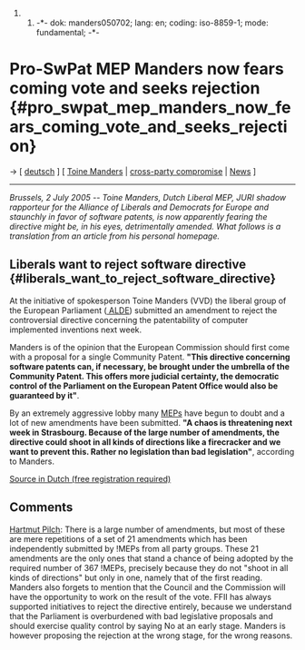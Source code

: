 1.  1.  -\*- dok: manders050702; lang: en; coding: iso-8859-1; mode:
        fundamental; -\*-

# Pro-SwPat MEP Manders now fears coming vote and seeks rejection {#pro_swpat_mep_manders_now_fears_coming_vote_and_seeks_rejection}

-\> \[ [ deutsch](Manders050702De "wikilink") \] \[ [ Toine
Manders](ToineMandersEn "wikilink") \| [ cross-party
compromise](AmPlenPr050701En "wikilink") \| [
News](SwpatcninoEn "wikilink") \]

------------------------------------------------------------------------

*Brussels, 2 July 2005 \-- Toine Manders, Dutch Liberal MEP, JURI shadow
rapporteur for the Alliance of Liberals and Democrats for Europe and
staunchly in favor of software patents, is now apparently fearing the
directive might be, in his eyes, detrimentally amended. What follows is
a translation from an article from his personal homepage.*

## Liberals want to reject software directive {#liberals_want_to_reject_software_directive}

At the initiative of spokesperson Toine Manders (VVD) the liberal group
of the European Parliament ([ ALDE](AldeEn "wikilink")) submitted an
amendment to reject the controversial directive concerning the
patentability of computer implemented inventions next week.

Manders is of the opinion that the European Commission should first come
with a proposal for a single Community Patent. **\"This directive
concerning software patents can, if necessary, be brought under the
umbrella of the Community Patent. This offers more judicial certainty,
the democratic control of the Parliament on the European Patent Office
would also be guaranteed by it\"**.

By an extremely aggressive lobby many [MEPs](MEPs "wikilink") have begun
to doubt and a lot of new amendments have been submitted. **\"A chaos is
threatening next week in Strasbourg. Because of the large number of
amendments, the directive could shoot in all kinds of directions like a
firecracker and we want to prevent this. Rather no legislation than bad
legislation\"**, according to Manders.

[Source in Dutch (free registration
required)](http://www.toinemanders.nl/content/view/68/29/ "wikilink")

## Comments

[ Hartmut Pilch](HartmutPilchEn "wikilink"): There is a large number of
amendments, but most of these are mere repetitions of a set of 21
amendments which has been independently submitted by !MEPs from all
party groups. These 21 amendments are the only ones that stand a chance
of being adopted by the required number of 367 !MEPs, precisely because
they do not \"shoot in all kinds of directions\" but only in one, namely
that of the first reading. Manders also forgets to mention that the
Council and the Commission will have the opportunity to work on the
result of the vote. FFII has always supported initiatives to reject the
directive entirely, because we understand that the Parliament is
overburdened with bad legislative proposals and should exercise quality
control by saying No at an early stage. Manders is however proposing the
rejection at the wrong stage, for the wrong reasons.
